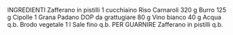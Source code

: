 INGREDIENTI
Zafferano in pistilli 1 cucchiaino
Riso Carnaroli 320 g
Burro 125 g
Cipolle 1
Grana Padano DOP da grattugiare 80 g
Vino bianco 40 g
Acqua q.b.
Brodo vegetale 1 l
Sale fino q.b.
PER GUARNIRE
Zafferano in pistilli q.b.